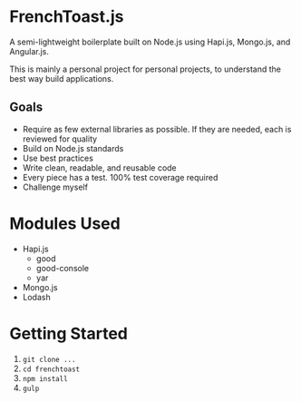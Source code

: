 FrenchToast.js
==============

A semi-lightweight boilerplate built on Node.js using Hapi.js, Mongo.js, and Angular.js.

This is mainly a personal project for personal projects, to understand the best way build applications.

## Goals

* Require as few external libraries as possible. If they are needed, each is reviewed for quality
* Build on Node.js standards
* Use best practices
* Write clean, readable, and reusable code
* Every piece has a test. 100% test coverage required
* Challenge myself


# Modules Used

* Hapi.js
	- good
	- good-console
	- yar
* Mongo.js
* Lodash

# Getting Started

1. `git clone ...`
2. `cd frenchtoast`
3. `npm install`
4. `gulp`
